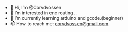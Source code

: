 - 👋 Hi, I’m @Corvdvossen
- 👀 I’m interested in cnc routing ..
- 🌱 I’m currently learning arduino and gcode.(beginner)
- 📫 How to reach me: corvdvossen@gmail.com.

<!---
Corvdvossen/Corvdvossen is a ✨ special ✨ repository because its `README.md` (this file) appears on your GitHub profile.
You can click the Preview link to take a look at your changes.
--->
